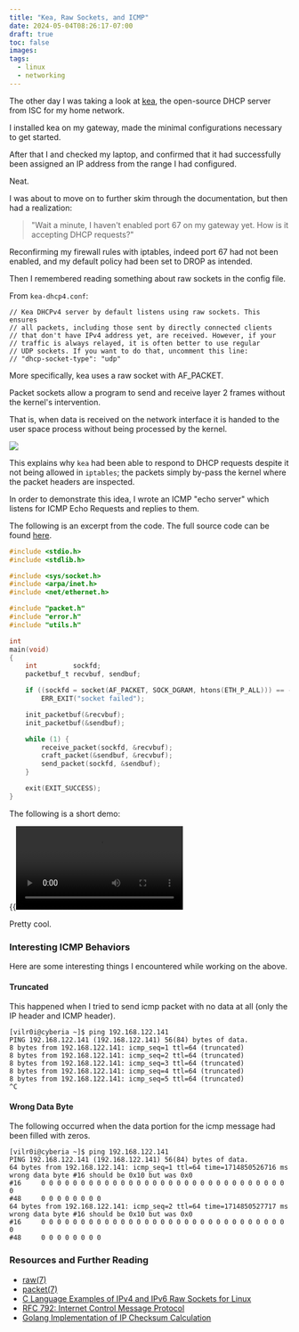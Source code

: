 ```yaml
---
title: "Kea, Raw Sockets, and ICMP"
date: 2024-05-04T08:26:17-07:00
draft: true
toc: false
images:
tags:
  - linux
  - networking
---
```


The other day I was taking a look at [kea](https://kea.readthedocs.io/en/latest/index.html), the open-source DHCP server from ISC for my home network.

I installed kea on my gateway, made the minimal configurations necessary to get started. 

After that I and checked my laptop, and  confirmed that it had successfully been assigned an IP address from the range I had configured. 

Neat.

I was about to move on to further skim through the documentation, but then had a realization:

> "Wait a minute, I haven't enabled port 67 on my gateway yet. How is it accepting DHCP requests?"

Reconfirming my firewall rules with iptables, indeed port 67 had not been enabled, and my default policy had been set to DROP as intended.

Then I remembered reading something about raw sockets in the config file.

From `kea-dhcp4.conf`:
```console
// Kea DHCPv4 server by default listens using raw sockets. This ensures
// all packets, including those sent by directly connected clients
// that don't have IPv4 address yet, are received. However, if your
// traffic is always relayed, it is often better to use regular
// UDP sockets. If you want to do that, uncomment this line:
// "dhcp-socket-type": "udp"
```

More specifically, kea uses a raw socket with AF_PACKET. 

Packet sockets allow a program to send and receive layer 2 frames without the kernel's intervention.

That is, when data is received on the network interface it is handed to the user space process without being processed by the kernel.

![](https://www.opensourceforu.com/wp-content/uploads/2015/03/Figure-11-1-350x108.jpg)

This explains why `kea` had been able to respond to DHCP requests despite it not being allowed in `iptables`; the packets simply by-pass the kernel where the packet headers are inspected.

In order to demonstrate this idea, I wrote an ICMP "echo server" which listens for ICMP Echo Requests and replies to them. 

The following is an excerpt from the code. The full source code can be found [here](https://github.com/vilroi/lab/tree/main/raw/icmp_echo_server).

```c
#include <stdio.h>
#include <stdlib.h>

#include <sys/socket.h>
#include <arpa/inet.h>
#include <net/ethernet.h>

#include "packet.h"
#include "error.h"
#include "utils.h"

int 
main(void)
{
	int			sockfd;
	packetbuf_t	recvbuf, sendbuf;

	if ((sockfd = socket(AF_PACKET, SOCK_DGRAM, htons(ETH_P_ALL))) == -1)
		ERR_EXIT("socket failed");

	init_packetbuf(&recvbuf);
	init_packetbuf(&sendbuf);

	while (1) {
		receive_packet(sockfd, &recvbuf);
		craft_packet(&sendbuf, &recvbuf);
		send_packet(sockfd, &sendbuf);
	}

	exit(EXIT_SUCCESS);
}
```

The following is a short demo:

{{<video src="/static/icmp_server.webm" type="video/webm" preload="auto">}}

Pretty cool.

### Interesting ICMP Behaviors
Here are some interesting things I encountered while working on the above.

#### Truncated
This happened when I tried to send icmp packet with no data at all (only the IP header and ICMP header).

```console
[vilr0i@cyberia ~]$ ping 192.168.122.141
PING 192.168.122.141 (192.168.122.141) 56(84) bytes of data.
8 bytes from 192.168.122.141: icmp_seq=1 ttl=64 (truncated)
8 bytes from 192.168.122.141: icmp_seq=2 ttl=64 (truncated)
8 bytes from 192.168.122.141: icmp_seq=3 ttl=64 (truncated)
8 bytes from 192.168.122.141: icmp_seq=4 ttl=64 (truncated)
8 bytes from 192.168.122.141: icmp_seq=5 ttl=64 (truncated)
^C
```

#### Wrong Data Byte
The following occurred when the data portion for the icmp message had been filled with zeros.

```console
[vilr0i@cyberia ~]$ ping 192.168.122.141
PING 192.168.122.141 (192.168.122.141) 56(84) bytes of data.
64 bytes from 192.168.122.141: icmp_seq=1 ttl=64 time=1714850526716 ms
wrong data byte #16 should be 0x10 but was 0x0
#16     0 0 0 0 0 0 0 0 0 0 0 0 0 0 0 0 0 0 0 0 0 0 0 0 0 0 0 0 0 0 0 0 
#48     0 0 0 0 0 0 0 0 
64 bytes from 192.168.122.141: icmp_seq=2 ttl=64 time=1714850527717 ms
wrong data byte #16 should be 0x10 but was 0x0
#16     0 0 0 0 0 0 0 0 0 0 0 0 0 0 0 0 0 0 0 0 0 0 0 0 0 0 0 0 0 0 0 0 
#48     0 0 0 0 0 0 0 0 
```

### Resources and Further Reading

- [raw(7)](https://www.man7.org/linux/man-pages/man7/raw.7.html)
- [packet(7)](https://www.man7.org/linux/man-pages/man7/packet.7.html)
- [C Language Examples of IPv4 and IPv6 Raw Sockets for Linux](https://pdbuchan.com/rawsock/rawsock.html)
- [RFC 792: Internet Control Message Protocol](https://www.rfc-editor.org/rfc/rfc792)
- [Golang Implementation of IP Checksum Calculation](https://github.com/google/netstack/blob/55fcc16cd0eb/tcpip/header/checksum.go#L52)
